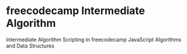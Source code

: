 # freecodecamp Intermediate Algorithm 
 Intermediate Algorithm Scripting in freecodecamp  JavaScript Algorithms and Data Structures
